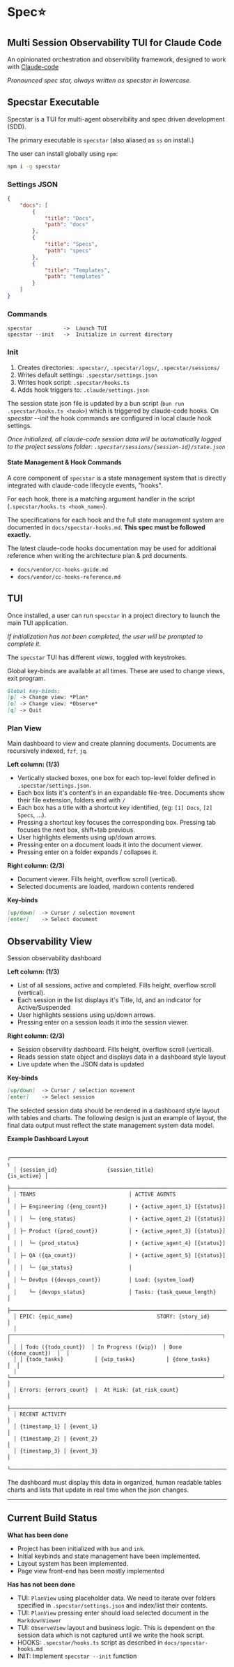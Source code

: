 # Spec⭐️

## Multi Session Observability TUI for Claude Code

An opinionated orchestration and observibility framework, designed to work with [Claude-code](https://github.com/anthropics/claude-code)

*Pronounced spec star, always written as specstar in lowercase.*

## Specstar Executable

Specstar is a TUI for multi-agent observibility and spec driven development (SDD).

The primary executable is `specstar` (also aliased as `ss` on install.)

The user can install globally using `npm`:

```bash
npm i -g specstar
```

### Settings JSON

```json
{
	"docs": [
		{
			"title": "Docs",
			"path": "docs"
		},
		{
			"title": "Specs",
			"path": "specs"
		},
		{
			"title": "Templates",
			"path": "templates"
		}
	]
}
```

### Commands

```
specstar          ->  Launch TUI
specstar --init   ->  Initialize in current directory
```

### Init

1. Creates directories: `.specstar/`, `.specstar/logs/`, `.specstar/sessions/`
2. Writes default settings: `.specstar/settings.json`
3. Writes hook script: `.specstar/hooks.ts`
4. Adds hook triggers to: `.claude/settings.json`

The session state json file is updated by a bun script (`bun run .specstar/hooks.ts <hook>`) which is triggered by claude-code hooks. On *specstar --init* the hook commands are configured in local claude hook settings.

*Once initialized, all claude-code session data will be automatically logged to the project sessions folder: `.specstar/sessions/{session-id}/state.json`*

#### State Management & Hook Commands

A core component of `specstar` is a state management system that is directly integrated with claude-code lifecycle events, "hooks".

For each hook, there is a matching argument handler in the script (`.specstar/hooks.ts <hook_name>`).

The specifications for each hook and the full state management system are documented in `docs/specstar-hooks.md`. **This spec must be followed exactly.**

The latest claude-code hooks documentation may be used for additional reference when writing the architecture plan & prd documents.
- `docs/vendor/cc-hooks-guide.md`
- `docs/vendor/cc-hooks-reference.md`

## TUI

Once installed, a user can run `specstar` in a project directory to launch the main TUI application.

*If initialization has not been completed, the user will be prompted to complete it.*

The `specstar` TUI has different *views*, toggled with keystrokes.

Global key-binds are available at all times. These are used to change views, exit program.

```markdown
Global key-binds:
[p] -> Change view: *Plan*
[o] -> Change view: *Observe*
[q] -> Quit
```

### Plan View

Main dashboard to view and create planning documents. Documents are recursively indexed, `fzf`, `jq`.

**Left column: (1/3)**

- Vertically stacked boxes, one box for each top-level folder defined in `.specstar/settings.json`.
- Each box lists it's content's in an expandable file-tree. Documents show their file extension, folders end with `/`
- Each box has a title with a shortcut key identified, (eg: `[1] Docs`, `[2] Specs`, ...).
- Pressing a shortcut key focuses the corresponding box. Pressing tab focuses the next box, shift+tab previous.
- User highlights elements using up/down arrows.
- Pressing enter on a document loads it into the document viewer.
- Pressing enter on a folder expands / collapses it.

**Right column: (2/3)**

- Document viewer. Fills height, overflow scroll (vertical).
- Selected documents are loaded, mardown contents rendered

**Key-binds**

```markdown
[up/down]  -> Cursor / selection movement
[enter]    -> Select document
```

## Observability View

Session observability dashboard

**Left column: (1/3)**

- List of all sessions, active and completed. Fills height, overflow scroll (vertical).
- Each session in the list displays it's Title, Id, and an indicator for Active/Suspended
- User highlights sessions using up/down arrows.
- Pressing enter on a session loads it into the session viewer.

**Right column: (2/3)**

- Session observility dashboard. Fills height, overflow scroll (vertical).
- Reads session state object and displays data in a dashboard style layout
- Live update when the JSON data is updated


**Key-binds**

```markdown
[up/down]  -> Cursor / selection movement
[enter]    -> Select session
```

The selected session data should be rendered in a dashboard style layout with tables and charts. The following design is just an example of layout, the final data output must reflect the state management system data model.

**Example Dashboard Layout**

```
  ╭──────────────────────────────────────────────────────────────────────── ╮
  │ {session_id}                {session_title}                 {is_active} │
  ├─────────────────────────────────────────────────────────────────────────┤
  │ TEAMS                              │ ACTIVE AGENTS                      │
  │ ├─ Engineering ({eng_count})       │ • {active_agent_1} [{status}]      │
  │ │  └─ {eng_status}                 │ • {active_agent_2} [{status}]      │
  │ ├─ Product ({prod_count})          │ • {active_agent_3} [{status}]      │
  │ │  └─ {prod_status}                │ • {active_agent_4} [{status}]      │
  │ ├─ QA ({qa_count})                 │ • {active_agent_5} [{status}]      │
  │ │  └─ {qa_status}                  │                                    │
  │ └─ DevOps ({devops_count})         │ Load: {system_load}                │
  │    └─ {devops_status}              │ Tasks: {task_queue_length}         │
  ├─────────────────────────────────────────────────────────────────────────┤
  │ EPIC: {epic_name}                           STORY: {story_id}           │
  │ ┌────────────────────────────────────────────────────────────────────┐  │
  │ │ Todo ({todo_count})  │ In Progress ({wip})  │ Done ({done_count})  │  │
  │ │ {todo_tasks}          │ {wip_tasks}          │ {done_tasks}        │  │
  │ └────────────────────────────────────────────────────────────────────┘  │
  │ Errors: {errors_count}  |  At Risk: {at_risk_count}                     │
  ├─────────────────────────────────────────────────────────────────────────┤
  │ RECENT ACTIVITY                                                         │
  │ {timestamp_1} │ {event_1}                                               │
  │ {timestamp_2} │ {event_2}                                               │
  │ {timestamp_3} │ {event_3}                                               │
  ╰─────────────────────────────────────────────────────────────────────────╯
```

The dashboard must display this data in organized, human readable tables charts and lists that update in real time when the json changes.

---

## Current Build Status

**What has been done**
* Project has been initialized with `bun` and `ink`.
* Initial keybinds and state management have been implemented.
* Layout system has been implemented.
* Page view front-end has been mostly implemented

**Has has not been done**
* TUI: `PlanView` using placeholder data. We need to iterate over folders specified in `.specstar/settings.json` and index/list their contents.
* TUI: `PlanView` pressing enter should load selected document in the `MarkdownViewer`
* TUI: `ObserveView` layout and business logic. This is dependent on the session data which is not captured until we write the hook script.
* HOOKS: `.specstar/hooks.ts` script as described in `docs/specstar-hooks.md`
* INIT: Implement `specstar --init` function
